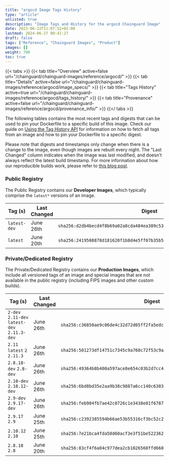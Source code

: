 ```yaml
---
title: "argocd Image Tags History"
type: "article"
unlisted: true
description: "Image Tags and History for the argocd Chainguard Image"
date: 2023-06-22T11:07:52+02:00
lastmod: 2024-06-27 00:41:27
draft: false
tags: ["Reference", "Chainguard Images", "Product"]
images: []
weight: 700
toc: true
---
```


{{< tabs >}}
{{< tab title="Overview" active=false url="/chainguard/chainguard-images/reference/argocd/" >}}
{{< tab title="Details" active=false url="/chainguard/chainguard-images/reference/argocd/image_specs/" >}}
{{< tab title="Tags History" active=true url="/chainguard/chainguard-images/reference/argocd/tags_history/" >}}
{{< tab title="Provenance" active=false url="/chainguard/chainguard-images/reference/argocd/provenance_info/" >}}
{{</ tabs >}}

The following tables contains the most recent tags and digests that can be used to pin your Dockerfile to a specific build of this image. Check our guide on [Using the Tag History API](/chainguard/chainguard-images/using-the-tag-history-api/) for information on how to fetch all tags from an image and how to pin your Dockerfile to a specific digest.

Please note that digests and timestamps only change when there is a change to the image, even though images are rebuilt every night. The "Last Changed" column indicates when the image was last modified, and doesn't always reflect the latest build timestamp. For more information about how our reproducible builds work, please refer to [this blog post](https://www.chainguard.dev/unchained/reproducing-chainguards-reproducible-image-builds).

### Public Registry
The Public Registry contains our **Developer Images**, which typically comprise the `latest*` versions of an image.

| Tag (s)       | Last Changed | Digest                                                                    |
|---------------|--------------|---------------------------------------------------------------------------|
|  `latest-dev` | June 26th    | `sha256:d2db4becd4f8b69a02a8cda484ea389c53cc7f379eab47feda79e336eccf8d85` |
|  `latest`     | June 20th    | `sha256:2419508878d181620f1b8d4e5ff07b35b5c1592146815900624ec5f6fa3e1cf1` |


### Private/Dedicated Registry
The Private/Dedicated Registry contains our **Production Images**, which include all versioned tags of an image and special images that are not available in the public registry (including FIPS images and other custom builds).

| Tag (s)                                       | Last Changed | Digest                                                                    |
|-----------------------------------------------|--------------|---------------------------------------------------------------------------|
|  `2-dev` `2.11-dev` `latest-dev` `2.11.3-dev` | June 26th    | `sha256:c36850ae9c06de4c32d72d05ff2fa5edcbeb9e055c5e0734257081ab1df7e23e` |
|  `2.11` `latest` `2` `2.11.3`                 | June 26th    | `sha256:501273df14751c7345c9a760c72f53c9a7211442448c01766514838c14eea1f9` |
|  `2.8.18-dev` `2.8-dev`                       | June 26th    | `sha256:49364b8b400a597ace8e654c03b2d7cc4021662656dec6dc46db6f89dc5138f6` |
|  `2.10-dev` `2.10.12-dev`                     | June 26th    | `sha256:6bd8bd35e2aa9b38c9887a6cc140c6303c339bc848ee4df1cbfd8053c184d20b` |
|  `2.9-dev` `2.9.17-dev`                       | June 26th    | `sha256:feb904fb7ae42c0726c1e3438e01f6787b36ef6d61cd32e751b01a4a8f97288d` |
|  `2.9.17` `2.9`                               | June 25th    | `sha256:c2392385594b66ae53b55316cf3bc52c26c7f8067f8ec1421b15f750c8b84eae` |
|  `2.10.12` `2.10`                             | June 25th    | `sha256:7e21bca4fda50d60acf3e3f51be5223623aa611da1a41e7406b3eaeefbc3ab04` |
|  `2.8.18` `2.8`                               | June 20th    | `sha256:83cf4f6a04c977dea2cb1026560ffd6609c38015ab2318957481c1af0ecee724` |

